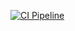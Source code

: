 [![CI Pipeline](https://github.com/drAfflatus/hw_math/actions/workflows/main.yml/badge.svg)](https://github.com/drAfflatus/hw_math/actions/workflows/main.yml)
